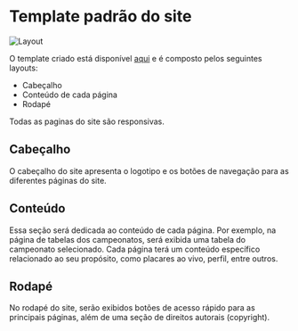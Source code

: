 # Template padrão do site


![Layout](img/TemplateP.png)

O template criado está disponível [aqui](https://github.com/ICEI-PUC-Minas-PMV-ADS/pmv-ads-2023-1-e1-proj-web-t10-futscore/blob/main/src/Layout.html) e é composto pelos seguintes
layouts:
- Cabeçalho
- Conteúdo de cada página
- Rodapé

Todas as paginas do site são responsivas.

## Cabeçalho

O cabeçalho do site apresenta o logotipo e os botões de navegação para as diferentes páginas do site.

## Conteúdo

Essa seção será dedicada ao conteúdo de cada página. Por exemplo, na página de tabelas dos campeonatos, será exibida uma tabela do campeonato selecionado. Cada página terá um conteúdo específico relacionado ao seu propósito, como placares ao vivo, perfil, entre outros.

## Rodapé

No rodapé do site, serão exibidos botões de acesso rápido para as principais páginas, além de uma seção de direitos autorais (copyright).

